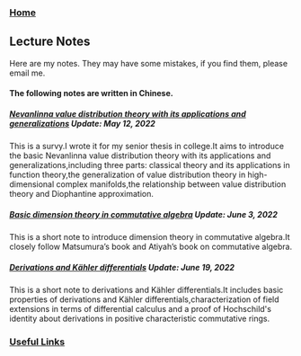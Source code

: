 ### [Home](https://artinkevin.github.io/homepage/)
## Lecture Notes
Here are my notes. They may have some mistakes, if you find them, please email me.

#### The following notes are written in Chinese.
##### **[Nevanlinna value distribution theory with its applications and generalizations](毕业论文1.pdf)** _Update: May 12, 2022_
This is a survy.I wrote it for my senior thesis in college.It aims to introduce the basic Nevanlinna value distribution theory with its applications and generalizations,including three parts: classical theory and its applications in function theory,the generalization of value distribution theory in high-dimensional complex manifolds,the relationship between value distribution theory and Diophantine approximation.
##### **[Basic dimension theory in commutative algebra](dimension%20theory.pdf)** _Update: June 3, 2022_
This is a short note to introduce dimension theory in commutative algebra.It closely follow Matsumura’s book and Atiyah’s book on commutative algebra.
##### **[Derivations and Kähler differentials](毕业论文1.pdf)** _Update: June 19, 2022_
This is a short note to derivations and Kähler differentials.It includes basic properties of derivations and Kähler differentials,characterization of field extensions in terms of differential calculus and a proof of Hochschild's identity about derivations in positive characteristic commutative rings.
### [Useful Links]( https://artinkevin.github.io/Links/)

